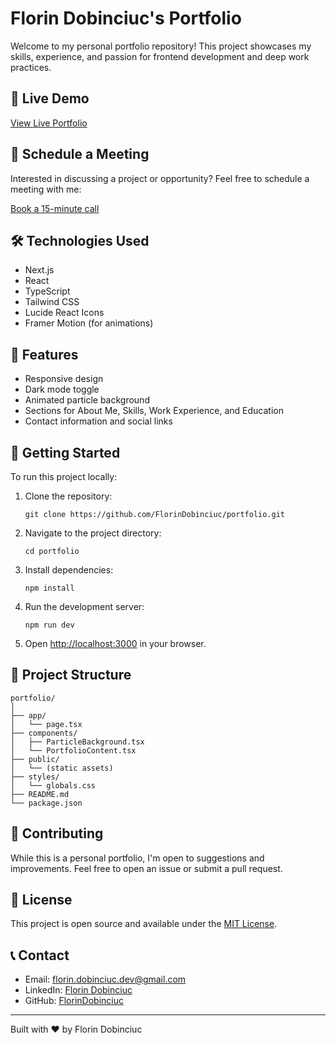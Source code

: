 # Florin Dobinciuc's Portfolio

Welcome to my personal portfolio repository! This project showcases my skills, experience, and passion for frontend development and deep work practices.

## 🚀 Live Demo

[View Live Portfolio](https://florindobinciuc.xyz)

## 📅 Schedule a Meeting

Interested in discussing a project or opportunity? Feel free to schedule a meeting with me:

[Book a 15-minute call](https://calendly.com/florin-dobinciuc-dev/15-min)

## 🛠 Technologies Used

- Next.js
- React
- TypeScript
- Tailwind CSS
- Lucide React Icons
- Framer Motion (for animations)

## 🌟 Features

- Responsive design
- Dark mode toggle
- Animated particle background
- Sections for About Me, Skills, Work Experience, and Education
- Contact information and social links

## 🚀 Getting Started

To run this project locally:

1. Clone the repository:

   ```
   git clone https://github.com/FlorinDobinciuc/portfolio.git
   ```

2. Navigate to the project directory:

   ```
   cd portfolio
   ```

3. Install dependencies:

   ```
   npm install
   ```

4. Run the development server:

   ```
   npm run dev
   ```

5. Open [http://localhost:3000](http://localhost:3000) in your browser.

## 📂 Project Structure

```
portfolio/
│
├── app/
│   └── page.tsx
├── components/
│   ├── ParticleBackground.tsx
│   └── PortfolioContent.tsx
├── public/
│   └── (static assets)
├── styles/
│   └── globals.css
├── README.md
└── package.json
```

## 🤝 Contributing

While this is a personal portfolio, I'm open to suggestions and improvements. Feel free to open an issue or submit a pull request.

## 📄 License

This project is open source and available under the [MIT License](LICENSE).

## 📞 Contact

- Email: florin.dobinciuc.dev@gmail.com
- LinkedIn: [Florin Dobinciuc](https://www.linkedin.com/in/florin-dobinciuc-558487312/)
- GitHub: [FlorinDobinciuc](https://github.com/FlorinDobinciuc)

---

Built with ❤️ by Florin Dobinciuc

